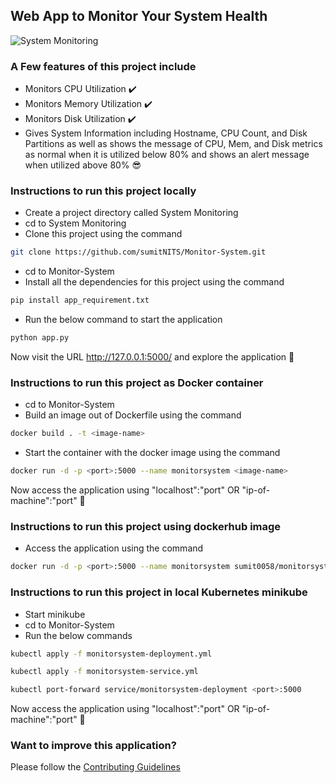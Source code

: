 ## Web App to Monitor Your System Health 

![System Monitoring](https://user-images.githubusercontent.com/37767537/230759231-2b6762c9-c652-4fd7-8487-5042689fb873.png)

### A Few features of this project include

- Monitors CPU Utilization ✔️
- Monitors Memory Utilization ✔️
- Monitors Disk Utilization ✔️
- Gives System Information including Hostname, CPU Count, and Disk Partitions as well as shows the message of CPU, Mem, and Disk metrics as normal when it is utilized below 80% and shows an alert message when utilized above 80% 😎

### Instructions to run this project locally

- Create a project directory called System Monitoring
- cd to System Monitoring
- Clone this project using the command
```bash
git clone https://github.com/sumitNITS/Monitor-System.git
```
- cd to Monitor-System
- Install all the dependencies for this project using the command
```bash
pip install app_requirement.txt
```
- Run the below command to start the application
```bash 
python app.py
```

Now visit the URL http://127.0.0.1:5000/ and explore the application 🚀

### Instructions to run this project as Docker container

- cd to Monitor-System
- Build an image out of Dockerfile using the command 
```bash
docker build . -t <image-name>
```
- Start the container with the docker image using the command
```bash
docker run -d -p <port>:5000 --name monitorsystem <image-name> 
```
Now access the application using "localhost":"port" OR "ip-of-machine":"port" 🚀


### Instructions to run this project using dockerhub image

- Access the application using the command 
```bash
docker run -d -p <port>:5000 --name monitorsystem sumit0058/monitorsystem
```

### Instructions to run this project in local Kubernetes minikube 

- Start minikube 
- cd to Monitor-System
- Run the below commands 
```bash
kubectl apply -f monitorsystem-deployment.yml
```

```bash
kubectl apply -f monitorsystem-service.yml
```

```bash
kubectl port-forward service/monitorsystem-deployment <port>:5000
```

Now access the application using "localhost":"port" OR "ip-of-machine":"port" 🚀

### Want to improve this application?

Please follow the [Contributing Guidelines](https://github.com/sumitNITS/Monitor-System/blob/main/CONTRIBUTING.md)